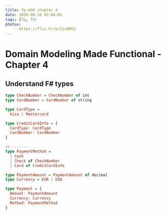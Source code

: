 ```yaml
---
title: fp-ddd chapter 4
date: 2020-08-16 02:04:01
tags: [fp, f#]
photos:
    - https://flic.kr/p/2jx9WYy
---
```


# Domain Modeling Made Functional - Chapter 4

## Understand F# types

<!--more-->

```haskell
type CheckNumber = CheckNumber of int
type CardNumber = CardNumber of string

type CardType =
  Visa | Mastercard

type CreditCardInfo = {
  CardType: CardType
  CardNumber: CardNumber
}

// -------
type PaymentMethod =
  | Cash
  | Check of CheckNumber
  | Card of CreditCardInfo

type PaymentAmount = PaymentAmount of decimal
type Currency = EUR | USD

type Payment = {
  Amount: PaymentAmount
  Currency: Currency
  Method: PaymentMethod
}
```

